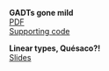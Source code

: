 
**GADTs gone mild**  
[PDF](papers/gadts.pdf)  
[Supporting code](https://gist.github.com/Drup/79e673f3f2487b650aceb73bf335627e)

**Linear types, Quésaco?!**  
[Slides](papers/linearity_quesaco.pdf)
